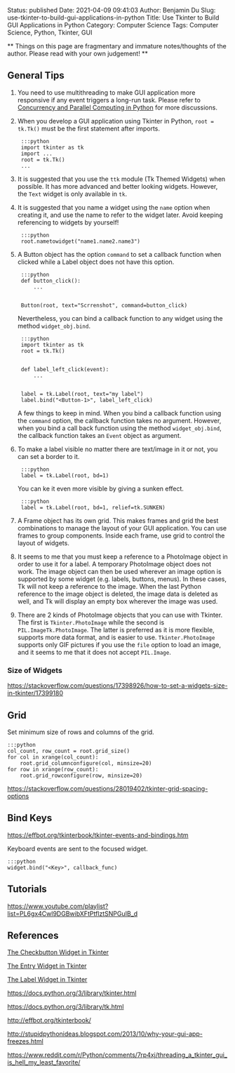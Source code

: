 Status: published
Date: 2021-04-09 09:41:03
Author: Benjamin Du
Slug: use-tkinter-to-build-gui-applications-in-python
Title: Use Tkinter to Build GUI Applications in Python
Category: Computer Science
Tags: Computer Science, Python, Tkinter, GUI

**
Things on this page are fragmentary and immature notes/thoughts of the author.
Please read with your own judgement!
**

## General Tips

1. You need to use multithreading to make GUI application more responsive
    if any event triggers a long-run task.
    Please refer to 
    [Concurrency and Parallel Computing in Python](http://www.legendu.net/misc/blog/python-concurrency-parallel-computing/)
    for more discussions. 

2. When you develop a GUI application using Tkinter in Python, 
    `root = tk.Tk()` must be the first statement after imports.

        :::python
        import tkinter as tk
        import ...
        root = tk.Tk()
        ...

3. It is suggested that you use the `ttk` module (Tk Themed Widgets) when possible. 
    It has more advanced and better looking widgets. 
    However, the `Text` widget is only available in `tk`.

4. It is suggested that you name a widget using the `name` option 
    when creating it,
    and use the name to refer to the widget later. 
    Avoid keeping referencing to widgets by yourself!

        :::python
        root.nametowidget("name1.name2.name3")

2. A Button object has the option `command` to set a callback function when clicked
    while a Label object does not have this option.

        :::python
        def button_click():
            ...


        Button(root, text="Scrrenshot", command=button_click)

    Nevertheless, 
    you can bind a callback function to any widget using the method `widget_obj.bind`.

        :::python
        import tkinter as tk
        root = tk.Tk()


        def label_left_click(event):
            ...


        label = tk.Label(root, text="my label")
        label.bind("<Button-1>", label_left_click)

    A few things to keep in mind. 
    When you bind a callback function using the `command` option,
    the callback function takes no argument. 
    However, 
    when you bind a call back function using the method `widget_obj.bind`,
    the callback function takes an `Event` object as argument.

3. To make a label visible no matter there are text/image in it or not,
    you can set a border to it.

        :::python
        label = tk.Label(root, bd=1)

    You can ke it even more visible by giving a sunken effect.

        :::python
        label = tk.Label(root, bd=1, relief=tk.SUNKEN)

4. A Frame object has its own grid.
    This makes frames and grid the best combinations to manage the layout of your GUI application.
    You can use frames to group components.
    Inside each frame, 
    use grid to control the layout of widgets. 

5. It seems to me that you must keep a reference to a PhotoImage object
    in order to use it for a label. 
    A temporary PhotoImage object does not work.
    The image object can then be used wherever an image option is supported by some widget (e.g. labels, buttons, menus). In these cases, Tk will not keep a reference to the image. When the last Python reference to the image object is deleted, the image data is deleted as well, and Tk will display an empty box wherever the image was used.

6. There are 2 kinds of PhotoImage objects that you can use with Tkinter.
    The first is `Tkinter.PhotoImage` 
    while the second is `PIL.ImageTk.PhotoImage`.
    The latter is preferred as it is more flexible,
    supports more data format,
    and is easier to use.
    `Tkinter.PhotoImage` supports only GIF pictures 
    if you use the `file` option to load an image,
    and it seems to me that it does not accept `PIL.Image`.


### Size of Widgets

https://stackoverflow.com/questions/17398926/how-to-set-a-widgets-size-in-tkinter/17399180

## Grid

Set minimum size of rows and columns of the grid.

    :::python
    col_count, row_count = root.grid_size()
    for col in xrange(col_count):
        root.grid_columnconfigure(col, minsize=20)
    for row in xrange(row_count):
        root.grid_rowconfigure(row, minsize=20)

https://stackoverflow.com/questions/28019402/tkinter-grid-spacing-options

## Bind Keys

https://effbot.org/tkinterbook/tkinter-events-and-bindings.htm

Keyboard events are sent to the focused widget.

    :::python
    widget.bind("<Key>", callback_func)

## Tutorials

https://www.youtube.com/playlist?list=PL6gx4Cwl9DGBwibXFtPtflztSNPGuIB_d

## References

[The Checkbutton Widget in Tkinter](http://www.legendu.net/misc/blog/the-checkbutton-widget-in-tkinter/)

[The Entry Widget in Tkinter](http://www.legendu.net/misc/blog/the-entry-widget-in-tkinter/)

[The Label Widget in Tkinter](http://www.legendu.net/misc/blog/tkinter-label-tips/)

https://docs.python.org/3/library/tkinter.html

https://docs.python.org/3/library/tk.html

http://effbot.org/tkinterbook/

http://stupidpythonideas.blogspot.com/2013/10/why-your-gui-app-freezes.html

https://www.reddit.com/r/Python/comments/7rp4xj/threading_a_tkinter_gui_is_hell_my_least_favorite/